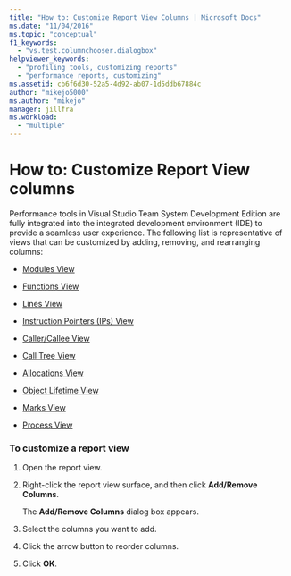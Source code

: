 ```yaml
---
title: "How to: Customize Report View Columns | Microsoft Docs"
ms.date: "11/04/2016"
ms.topic: "conceptual"
f1_keywords:
  - "vs.test.columnchooser.dialogbox"
helpviewer_keywords:
  - "profiling tools, customizing reports"
  - "performance reports, customizing"
ms.assetid: cb6f6d30-52a5-4d92-ab07-1d5ddb67884c
author: "mikejo5000"
ms.author: "mikejo"
manager: jillfra
ms.workload:
  - "multiple"
---
```

# How to: Customize Report View columns
Performance tools in Visual Studio Team System Development Edition  are fully integrated into the integrated development environment (IDE) to provide a seamless user experience. The following list is representative of views that can be customized by adding, removing, and rearranging columns:

-   [Modules View](../profiling/modules-view.md)

-   [Functions View](../profiling/functions-view.md)

-   [Lines View](../profiling/lines-view.md)

-   [Instruction Pointers (IPs) View](../profiling/instruction-pointers-ips-view.md)

-   [Caller/Callee View](../profiling/caller-callee-view.md)

-   [Call Tree View](../profiling/call-tree-view.md)

-   [Allocations View](../profiling/dotnet-memory-allocations-view.md)

-   [Object Lifetime View](../profiling/object-lifetime-view.md)

-   [Marks View](../profiling/marks-view.md)

-   [Process View](../profiling/process-view.md)

### To customize a report view

1.  Open the report view.

2.  Right-click the report view surface, and then click **Add/Remove Columns**.

     The **Add/Remove Columns** dialog box appears.

3.  Select the columns you want to add.

4.  Click the arrow button to reorder columns.

5.  Click **OK**.